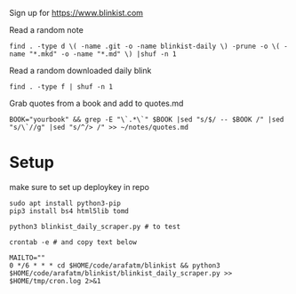 Sign up for https://www.blinkist.com

Read a random note
```
find . -type d \( -name .git -o -name blinkist-daily \) -prune -o \( -name "*.mkd" -o -name "*.md" \) |shuf -n 1
```

Read a random downloaded daily blink
```
find . -type f | shuf -n 1
```

Grab quotes from a book and add to quotes.md
```
BOOK="yourbook" && grep -E "\`.*\`" $BOOK |sed "s/$/ -- $BOOK /" |sed "s/\`//g" |sed "s/^/> /" >> ~/notes/quotes.md
```

# Setup

make sure to set up deploykey in repo
```
sudo apt install python3-pip
pip3 install bs4 html5lib tomd

python3 blinkist_daily_scraper.py # to test
```

`crontab -e # and copy text below`
```
MAILTO=""
0 */6 * * * cd $HOME/code/arafatm/blinkist && python3 $HOME/code/arafatm/blinkist/blinkist_daily_scraper.py >> $HOME/tmp/cron.log 2>&1
```
